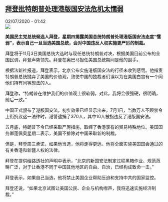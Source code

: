 <!--1593647755000-->
[拜登批特朗普处理港版国安法危机太懦弱](http://www.rfi.fr//cn/%E4%B8%AD%E5%9B%BD/20200701-%E6%8B%9C%E7%99%BB%E6%89%B9%E7%89%B9%E6%9C%97%E6%99%AE%E5%A4%84%E7%90%86%E6%B8%AF%E7%89%88%E5%9B%BD%E5%AE%89%E6%B3%95%E5%8D%B1%E6%9C%BA%E5%A4%AA%E6%87%A6%E5%BC%B1)
------

<div>02/07/2020 - 01:42</div><img src="https://s.rfi.fr/media/display/35116ea4-bbf4-11ea-875a-005056bff430/w:310/p:16x9/2020-06-30T000000Z_1714621637_RC2UJH9XZ9XZ_RTRMADP_3_USA-ELECTION-BIDEN.JPG"><p><strong>美国民主党总统候选人拜登，星期四揭露美国总统特朗普处理港版国安法态度“懦弱”，表示自己一旦当选美国总统，会对中国违反人权实施更严厉的制裁。</strong></p><div class="t-content__body u-clearfix"><div class="m-interstitial"></div><p>拜登将于11月3日美国总统大选时与现任总统特朗普对决，根据美国目前公布的全国民调，拜登声势领先。拜登在奥巴马担任美国总统期间是他的副手。</p><p>根据法新社报道，拜登表示，北京公布实施港版国安法的行径未收到惩罚。他指责特朗普总统抛弃了美国的价值观，致使中国的独裁者们误以为在美国白宫有一个同他们持有同等想法的人。</p><p>拜登称，“特朗普在维护我们的价值观上很软弱，对此，我将会很强硬，很明确，前后一致。”</p><p>中国正式颁布了港版国安法，初步效果已经显示出来，7月1日，当数万人不顾禁令上街抗议这一法律时，港警逮捕了370人，其中10人被指违反了港版国安法。</p><p>五月底，特朗普下令已经采取严厉措施，取缔了香港享有的贸易特殊地位。美国国务卿蓬佩奥星期二表示，美国不排除对中国采取新的制裁。</p><p>但是，拜登周三承诺，如果他当选，他将走得更远。他将全面实施美国国会通过的有关香港和新疆人权的法律。</p><p>拜登在提供给路透社的声明中表示，“北京的新国安法制定过程黑箱作业、规范范畴广泛，对于让香港不同于中国其他地区的自由、自治，已经构成致命一击。”</p><p>拜登表示，如果自己当选，他将禁止美国企业帮助压迫和支持中共的国家监控。</p><p>拜登还说，“如果北京试图让美国公民、企业与机构噤声，我将迅速实施经济制裁。”</p><p> </p><div class="o-self-promo o-self-promo--nl o-self-promo--hidden" data-selfpromo-newsletter></div><div class="o-self-promo o-self-promo--app o-self-promo--hidden" data-selfpromo-app></div></div>

